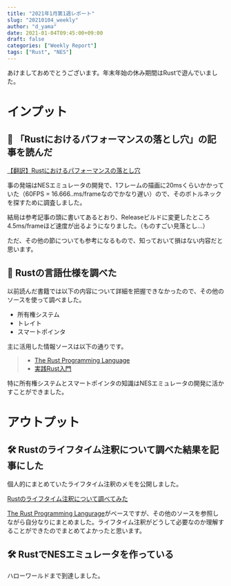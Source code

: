 ```yaml
---
title: "2021年1月第1週レポート"
slug: "20210104_weekly"
author: "d_yama"
date: 2021-01-04T09:45:00+09:00
draft: false
categories: ["Weekly Report"]
tags: ["Rust", "NES"]
---
```


あけましておめでとうございます。年末年始の休み期間はRustで遊んでいました。

# インプット

## 📝 「Rustにおけるパフォーマンスの落とし穴」の記事を読んだ

[【翻訳】Rustにおけるパフォーマンスの落とし穴](https://codom.hatenablog.com/entry/2017/06/03/221318)

事の発端はNESエミュレータの開発で、1フレームの描画に20msくらいかかっていた（60FPS = 16.666..ms/frameなのでかなり遅い）ので、そのボトルネックを探すために調査しました。

結局は参考記事の頭に書いてあるとおり、Releaseビルドに変更したところ4.5ms/frameほど速度が出るようになりました。（ものすごい見落とし…）

ただ、その他の節についても参考になるもので、知っておいて損はない内容だと思います。

## 📝 Rustの言語仕様を調べた

以前読んだ書籍では以下の内容について詳細を把握できなかったので、その他のソースを使って調べました。

* 所有権システム
* トレイト
* スマートポインタ

主に活用した情報ソースは以下の通りです。

> * [The Rust Programming Language](https://doc.rust-lang.org/stable/book/)  
> * [実践Rust入門](https://amzn.to/3hDympY)

特に所有権システムとスマートポインタの知識はNESエミュレータの開発に活かすことができました。

# アウトプット

## 🛠️ Rustのライフタイム注釈について調べた結果を記事にした

個人的にまとめていたライフタイム注釈のメモを公開しました。

[Rustのライフタイム注釈について調べてみた](https://blog-mk2.d-yama7.com/2020/12/20201230_rust_lifetime/)

[The Rust Programming Langurage](https://doc.rust-jp.rs/book-ja/ch10-03-lifetime-syntax.html)がベースですが、その他のソースを参照しながら自分なりにまとめました。ライフタイム注釈がどうして必要なのか理解することができたのでまとめてよかったと思います。

## 🛠️ RustでNESエミュレータを作っている

ハローワールドまで到達しました。
